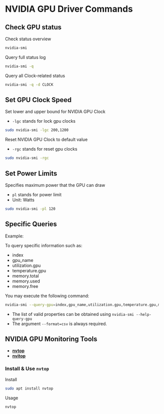 # NVIDIA GPU Driver Commands

## Check GPU status

Check status overview

```bash
nvidia-smi
```

Query full status log

```bash
nvidia-smi -q
```

Query all Clock-related status

```bash
nvidia-smi -q -d CLOCK
```

## Set GPU Clock Speed

Set lower and upper bound for NVIDIA GPU Clock

- `-lgc` stands for lock gpu clocks

```bash
sudo nvidia-smi -lgc 200,1200
```

Reset NVIDIA GPU Clock to default value

- `-rgc` stands for reset gpu clocks

```bash
sudo nvidia-smi -rgc
```

## Set Power Limits

Specifies maximum power that the GPU can draw

- `pl` stands for power limit 
- Unit: Watts

```bash
sudo nvidia-smi -pl 120
```

## Specific Queries

Example: 

To query specific information such as:

- index
- gpu_name
- utilization.gpu
- temperature.gpu
- memory.total
- memory.used
- memory.free

You may execute the following command:

```bash
nvidia-smi --query-gpu=index,gpu_name,utilization.gpu,temperature.gpu,memory.total,memory.used,memory.free --format=csv
```

- The list of valid properties can be obtained using `nvidia-smi --help-query-gpu`
- The argument `--format=csv` is always required.


## NVIDIA GPU Monitoring Tools

- [**nvtop**](https://github.com/Syllo/nvtop)
- [**nvitop**](https://github.com/XuehaiPan/nvitop)

### Install & Use `nvtop`

Install

```bash
sudo apt install nvtop
```

Usage

```bash
nvtop
```